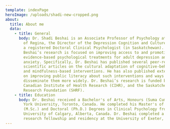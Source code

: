 ```yaml
---
template: indexPage
heroImage: /uploads/shadi-new-cropped.png
about:
  title: About me
  data:
    - title: General
      body: Dr. Shadi Beshai is an Associate Professor of Psychology at the University
        of Regina, the Director of the Depression Cognition and Culture Lab, and
        a registered Doctoral Clinical Psychologist (in Saskatchewan). Dr.
        Beshai’s research is focused on improving access to and promotion of
        evidence-based psychological treatments for adult depression and
        anxiety. Specifically, Dr. Beshai has published several peer-reviewed
        scientific articles on the cultural adaptation of cognitive-behavioral
        and mindfulness-based interventions. He has also published extensively
        on improving public literacy about such interventions and ways to
        disseminate them more widely. Dr. Beshai’s research is funded by the
        Canadian Institute of Health Research (CIHR), and the SaskatchewanHealth
        Research Foundation (SHRF).
    - title: Education
      body: Dr. Beshai received a Bachelor's of Arts, Honours (Suma Cum Laude) from
        York University, Toronto, Canada. He completed his Master's of Science
        (M.Sc.) and Doctoral (Ph.D.) Degrees in Clinical Psychology from the
        University of Calgary, Alberta, Canada. Dr. Beshai completed a one-year
        research fellowship and residency at the University of Exeter, England.
---
```

